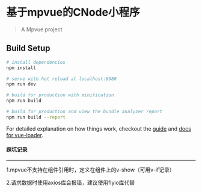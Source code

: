 # 基于mpvue的CNode小程序

> A Mpvue project

## Build Setup

``` bash
# install dependencies
npm install

# serve with hot reload at localhost:8080
npm run dev

# build for production with minification
npm run build

# build for production and view the bundle analyzer report
npm run build --report
```

For detailed explanation on how things work, checkout the [guide](http://vuejs-templates.github.io/webpack/) and [docs for vue-loader](http://vuejs.github.io/vue-loader).

#### 踩坑记录 

---

1.mpvue不支持在组件引用时，定义在组件上的v-show（可用v-if记录）

2.请求数据时使用axios库会报错，建议使用flyio库代替



